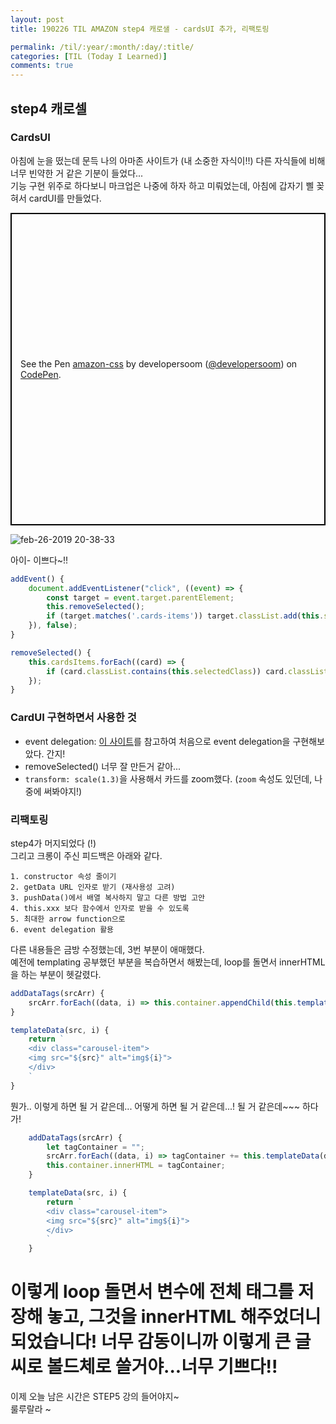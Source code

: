 ```yaml
---
layout: post
title: 190226 TIL AMAZON step4 캐로샐 - cardsUI 추가, 리팩토링

permalink: /til/:year/:month/:day/:title/
categories: [TIL (Today I Learned)]
comments: true
---
```


## **step4 캐로셀**

### **CardsUI** 

아침에 눈을 떴는데 문득 나의 아마존 사이트가 (내 소중한 자식이!!) 다른 자식들에 비해 너무 빈약한 거 같은 기분이 들었다...  
기능 구현 위주로 하다보니 마크업은 나중에 하자 하고 미뤄었는데, 아침에 갑자기 삘 꽂혀서 cardUI를 만들었다.  

<p class="codepen" data-height="239" data-theme-id="0" data-default-tab="css,result" data-user="developersoom" data-slug-hash="vPYJJW" style="height: 500px; box-sizing: border-box; display: flex; align-items: center; justify-content: center; border: 2px solid black; margin: 1em 0; padding: 1em;" data-pen-title="amazon-css">
  <span>See the Pen <a href="https://codepen.io/developersoom/pen/vPYJJW/">
  amazon-css</a> by developersoom (<a href="https://codepen.io/developersoom">@developersoom</a>)
  on <a href="https://codepen.io">CodePen</a>.</span>
</p>
<script async src="https://static.codepen.io/assets/embed/ei.js"></script>

  

![feb-26-2019 20-38-33](https://user-images.githubusercontent.com/40848630/53410265-a1c88a80-3a06-11e9-9216-120a55cd36a4.gif)

아이- 이쁘다~!!  

```js
addEvent() {
    document.addEventListener("click", ((event) => {
        const target = event.target.parentElement;
        this.removeSelected();
        if (target.matches('.cards-items')) target.classList.add(this.selectedClass);
    }), false);
}

removeSelected() {
    this.cardsItems.forEach((card) => {
        if (card.classList.contains(this.selectedClass)) card.classList.remove(this.selectedClass);
    });
}
```

### CardUI 구현하면서 사용한 것 

- event delegation: [이 사이트](https://gomakethings.com/why-event-delegation-is-a-better-way-to-listen-for-events-in-vanilla-js/)를 참고하여 처음으로 event delegation을 구현해보았다. 간지! 
- removeSelected() 너무 잘 만든거 같아... 
- `transform: scale(1.3)`을 사용해서 카드를 zoom했다. (`zoom` 속성도 있던데, 나중에 써봐야지!)

### **리팩토링** 

step4가 머지되었다 (!)  
그리고 크롱이 주신 피드백은 아래와 같다.

```text
1. constructor 속성 줄이기
2. getData URL 인자로 받기 (재사용성 고려)
3. pushData()에서 배열 복사하지 말고 다른 방법 고안
4. this.xxx 보다 함수에서 인자로 받을 수 있도록 
5. 최대한 arrow function으로
6. event delegation 활용
```

다른 내용들은 금방 수정했는데, 3번 부분이 애매했다.  
예전에 templating 공부했던 부분을 복습하면서 해봤는데, loop를 돌면서 innerHTML을 하는 부분이 헷갈렸다. 

```js
addDataTags(srcArr) {
    srcArr.forEach((data, i) => this.container.appendChild(this.templateData(data ,i)));
}

templateData(src, i) {
    return `
    <div class="carousel-item">
    <img src="${src}" alt="img${i}">
    </div>
    `
}
```

뭔가.. 이렇게 하면 될 거 같은데... 어떻게 하면 될 거 같은데...! 될 거 같은데~~~ 하다가!

```js
    addDataTags(srcArr) {
        let tagContainer = "";
        srcArr.forEach((data, i) => tagContainer += this.templateData(data, i));
        this.container.innerHTML = tagContainer;
    }

    templateData(src, i) {
        return `
        <div class="carousel-item">
        <img src="${src}" alt="img${i}">
        </div>
        `
    }
```

# **이렇게 loop 돌면서 변수에 전체 태그를 저장해 놓고, 그것을 innerHTML 해주었더니 되었습니다! 너무 감동이니까 이렇게 큰 글씨로 볼드체로 쓸거야...너무 기쁘다!!**

이제 오늘 남은 시간은 STEP5 강의 들어야지~  
룰루랄라 ~ 
